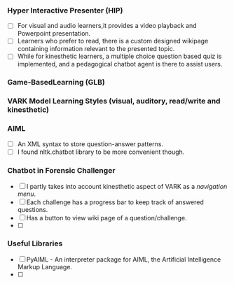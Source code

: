 ### Hyper Interactive Presenter (HIP)
- [ ] For visual and audio learners,it provides a video playback and Powerpoint presentation.
- [ ] Learners who prefer to read, there is a custom designed wikipage containing information relevant to the presented topic.
- [ ] While for kinesthetic learners, a multiple choice question based quiz is implemented, and a pedagogical chatbot agent is there to assist users.

### Game-BasedLearning (GLB)


### VARK Model Learning Styles (visual, auditory, read/write and kinesthetic)

### AIML
- [ ] An XML syntax to store question-answer patterns.
- [ ] I found nltk.chatbot library to be more convenient though.

### Chatbot in Forensic Challenger
- [ ] I partly takes into account kinesthetic aspect of VARK as a *navigation menu*.
- [ ] Each challenge has a progress bar to keep track of answered questions.
- [ ] Has a button to view wiki page of a question/challenge.
- [ ] 

### Useful Libraries
- [ ] PyAIML - An interpreter package for AIML, the Artificial Intelligence Markup Language.
- [ ] 